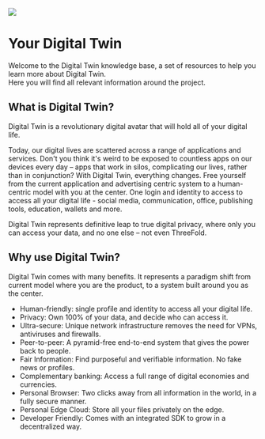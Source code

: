 ![](twin__digital_twin_intro.png  )

# Your Digital Twin

Welcome to the Digital Twin knowledge base, a set of resources to help you learn more about Digital Twin.
<br>
Here you will find all relevant information around the project.

## What is Digital Twin?

Digital Twin is a revolutionary digital avatar that will hold all of your digital life.

Today, our digital lives are scattered across a range of applications and services. Don't you think it's weird to be exposed to countless apps on our devices every day – apps that work in silos, complicating our lives, rather than in conjunction? With Digital Twin, everything changes. Free yourself from the current application and advertising centric system to a human-centric model with you at the center. One login and identity to access to access all your digital life - social media, communication, office, publishing tools, education, wallets and more.

Digital Twin represents definitive leap to true digital privacy, where only you can access your data, and no one else – not even ThreeFold.

## Why use Digital Twin?

Digital Twin comes with many benefits. It represents a paradigm shift from current model where you are the product, to a system built around you as the center.

- Human-friendly: single profile and identity to access all your digital life.
- Privacy: Own 100% of your data, and decide who can access it.
- Ultra-secure: Unique network infrastructure removes the need for VPNs, antiviruses and firewalls.
- Peer-to-peer: A pyramid-free end-to-end system that gives the power back to people.
- Fair Information: Find purposeful and verifiable information. No fake news or profiles.
- Complementary banking: Access a full range of digital economies and currencies.
- Personal Browser: Two clicks away from all information in the world, in a fully secure manner.
- Personal Edge Cloud: Store all your files privately on the edge.
- Developer Friendly: Comes with an integrated SDK to grow in a decentralized way.